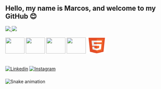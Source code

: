 ## Hello, my name is Marcos, and welcome to my GitHub 😊

<div align="">
  <a href="https://github.com/mvcferreira">
    <img height="145em" src="https://github-readme-stats.vercel.app/api?username=mvcferreira&count_private=true&include_all_commits=true&show_icons=true&theme=dracula&hide_border=false&show_owner=true"/>
    <img height="145em" src="https://github-readme-stats.vercel.app/api/top-langs/?username=mvcferreira&theme=dracula&hide_border=false&&layout=compact"/>
  </a>
</div>

<div style="display: inline_block"><br>
  
  <img align="center" height="50" width="60" src="https://cdn.jsdelivr.net/gh/devicons/devicon/icons/python/python-original.svg" />
          
  <img align="center" height="50" width="60" src="https://cdn.jsdelivr.net/gh/devicons/devicon/icons/mysql/mysql-original-wordmark.svg" />

  <img align="center" height="50" width="60" src="https://cdn.jsdelivr.net/gh/devicons/devicon@latest/icons/amazonwebservices/amazonwebservices-plain-wordmark.svg" />
          
  <img align="center" height="50" width="60" src="https://cdn.jsdelivr.net/gh/devicons/devicon/icons/git/git-original.svg" />      
          
  <img align="center" height="50" width="60" src="https://raw.githubusercontent.com/devicons/devicon/master/icons/html5/html5-original.svg">

</div>

#

[![Linkedin](https://img.shields.io/badge/LinkedIn-0077B5?style=for-the-badge&logo=linkedin&logoColor=white)](https://www.linkedin.com/in/mvdcferreira/)
[![Instagram](https://img.shields.io/badge/Instagram-E4405F?style=for-the-badge&logo=instagram&logoColor=white)](https://www.instagram.com/mvcferreira/)

###

 ![Snake animation](https://github.com/mvcferreira/mvcferreira/blob/output/github-contribution-grid-snake.svg)
<!--
**mvcferreira/mvcferreira** is a ✨ _special_ ✨ repository because its `README.md` (this file) appears on your GitHub profile.

Here are some ideas to get you started:

- 🔭 I’m currently working on ...
- 🌱 I’m currently learning ...
- 👯 I’m looking to collaborate on ...
- 🤔 I’m looking for help with ...
- 💬 Ask me about ...
- 📫 How to reach me: ...
- 😄 Pronouns: ...
- ⚡ Fun fact: ...
-->
